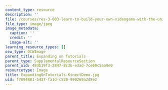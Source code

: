 ```yaml
---
content_type: resource
description: ''
file: /courses/res-3-003-learn-to-build-your-own-videogame-with-the-unity-game-engine-and-microsoft-kinect-january-iap-2017/f70948015437fa1dc520990269a2d8e2_ExpandingOnTutorials-KinectDemo.jpg
file_type: image/jpeg
image_metadata:
  caption: ''
  credit: ''
  image-alt: ''
learning_resource_types: []
ocw_type: OCWImage
parent_title: Expanding on Tutorials
parent_type: SupplementalResourceSection
parent_uid: 48db19f3-2847-8c3b-e3ad-7ce69c5aa9e0
resourcetype: Image
title: ExpandingOnTutorials-KinectDemo.jpg
uid: f7094801-5437-fa1d-c520-990269a2d8e2
---
```

